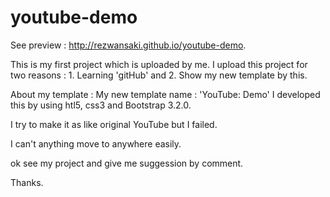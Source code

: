 youtube-demo
============

See preview : http://rezwansaki.github.io/youtube-demo. 

This is my first project which is uploaded by me. I upload this project for two reasons : 1. Learning 'gitHub' and 2. Show my new template by this.

About my template : My new template name : 'YouTube: Demo' I developed this by using htl5, css3 and Bootstrap 3.2.0.

I try to make it as like original YouTube but I failed.

I can't anything move to anywhere easily.

ok see my project and give me suggession by comment.

Thanks. 
